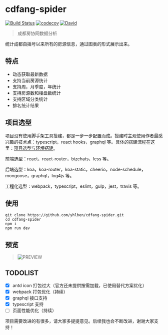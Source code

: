 # cdfang-spider

[![Build Status](https://www.travis-ci.org/yhlben/cdfang-spider.svg?branch=master)](https://www.travis-ci.org/yhlben/cdfang-spider)
[![codecov](https://codecov.io/gh/yhlben/cdfang-spider/branch/master/graph/badge.svg)](https://codecov.io/gh/yhlben/cdfang-spider)
[![David](https://img.shields.io/david/yhlben/cdfang-spider.svg)](https://david-dm.org/yhlben/cdfang-spider)

> 成都房协网数据分析

统计成都自摇号以来所有的房源信息，通过图表的形式展示出来。

## 特点

- 动态获取最新数据
- 支持当前房源统计
- 支持周，月季度，年统计
- 支持房源数和楼盘数统计
- 支持区域分类统计
- 排名统计结果

## 项目选型

项目没有使用脚手架工具搭建，都是一步一步配置而成。搭建时主观使用作者最感兴趣的技术点：typescript，react hooks，graphql 等。具体的搭建流程在这里：[项目选型与环境搭建](https://github.com/yhlben/cdfang-spider/blob/master/Introduction.md)。

前端选型：react，react-router，bizchats，less 等。

后端选型：koa，koa-router，koa-static，cheerio，node-schedule，mongoose，graphql，log4js 等。

工程化选型：webpack，typescript，eslint，gulp，jest，travis 等。

## 使用

```shell
git clone https://github.com/yhlben/cdfang-spider.git
cd cdfang-spider
npm i
npm run dev
```

## 预览

> ![PREVIEW](https://github.com/yhlben/cdfang-spider/blob/master/screenshots/screenshots.gif?raw=true)

## TODOLIST

- [x] antd icon 打包过大（官方还未提供按需加载，已使用替代方案优化）
- [x] webpack 打包优化（持续）
- [x] graphql 接口支持
- [x] typescript 支持
- [ ] 页面性能优化（持续）

项目需要改进的有很多，请大家多提提意见。后续我也会不断改进，谢谢大家支持！
